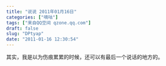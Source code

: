 ```yaml
---
title: "说说 2011年01月16日"
categories: ["嘀咕"]
tags: ["来自QQ空间 qzone.qq.com"]
draft: false
slug: "DPtyap"
date: "2011-01-16 12:30:54"
---
```


其实，我是以为伤痕累累的时候，还可以有最后一个说话的地方的。
